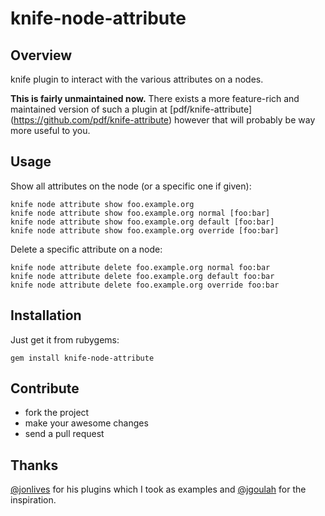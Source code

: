 # knife-node-attribute

## Overview
knife plugin to interact with the various attributes on a nodes.

**This is fairly unmaintained now.** There exists a more feature-rich
and maintained version of such a plugin at [pdf/knife-attribute]
(https://github.com/pdf/knife-attribute) however that will probably
be way more useful to you.

## Usage
Show all attributes on the node (or a specific one if given):

    knife node attribute show foo.example.org
    knife node attribute show foo.example.org normal [foo:bar]
    knife node attribute show foo.example.org default [foo:bar]
    knife node attribute show foo.example.org override [foo:bar]

Delete a specific attribute on a node:

    knife node attribute delete foo.example.org normal foo:bar
    knife node attribute delete foo.example.org default foo:bar
    knife node attribute delete foo.example.org override foo:bar


## Installation
Just get it from rubygems:

    gem install knife-node-attribute


## Contribute
- fork the project
- make your awesome changes
- send a pull request

## Thanks
[@jonlives](https://github.com/jonlives) for his plugins which I took as
examples and [@jgoulah](http://github.com/jgoulah) for the
inspiration.
